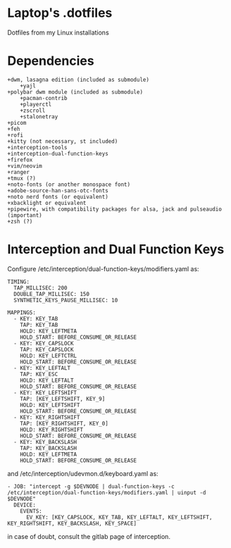 # Laptop's .dotfiles
Dotfiles from my Linux installations

# Dependencies

    +dwm, lasagna edition (included as submodule)
        +yajl
    +polybar dwm module (included as submodule)
        +pacman-contrib
        +playerctl
        +zscroll
        +stalonetray
    +picom
    +feh
    +rofi
    +kitty (not necessary, st included)
    +interception-tools
    +interception-dual-function-keys
    +firefox
    +vim/neovim
    +ranger
    +tmux (?)
    +noto-fonts (or another monospace font)
    +adobe-source-han-sans-otc-fonts
    +noto nerd fonts (or equivalent) 
    +xbacklight or equivalent
    +pipewire, with compatibility packages for alsa, jack and pulseaudio (important)
    +zsh (?)
    
# Interception and Dual Function Keys
Configure /etc/interception/dual-function-keys/modifiers.yaml as:

    TIMING:
      TAP_MILLISEC: 200
      DOUBLE_TAP_MILLISEC: 150
      SYNTHETIC_KEYS_PAUSE_MILLISEC: 10

    MAPPINGS:
      - KEY: KEY_TAB
        TAP: KEY_TAB
        HOLD: KEY_LEFTMETA
        HOLD_START: BEFORE_CONSUME_OR_RELEASE
      - KEY: KEY_CAPSLOCK
        TAP: KEY_CAPSLOCK
        HOLD: KEY_LEFTCTRL
        HOLD_START: BEFORE_CONSUME_OR_RELEASE
      - KEY: KEY_LEFTALT
        TAP: KEY_ESC
        HOLD: KEY_LEFTALT
        HOLD_START: BEFORE_CONSUME_OR_RELEASE
      - KEY: KEY_LEFTSHIFT
        TAP: [KEY_LEFTSHIFT, KEY_9]
        HOLD: KEY_LEFTSHIFT
        HOLD_START: BEFORE_CONSUME_OR_RELEASE
      - KEY: KEY_RIGHTSHIFT
        TAP: [KEY_RIGHTSHIFT, KEY_0]
        HOLD: KEY_RIGHTSHIFT
        HOLD_START: BEFORE_CONSUME_OR_RELEASE
      - KEY: KEY_BACKSLASH
        TAP: KEY_BACKSLASH
        HOLD: KEY_LEFTMETA
        HOLD_START: BEFORE_CONSUME_OR_RELEASE


and /etc/interception/udevmon.d/keyboard.yaml as:

    - JOB: "intercept -g $DEVNODE | dual-function-keys -c /etc/interception/dual-function-keys/modifiers.yaml | uinput -d $DEVNODE"
      DEVICE:
        EVENTS:
          EV_KEY: [KEY_CAPSLOCK, KEY_TAB, KEY_LEFTALT, KEY_LEFTSHIFT, KEY_RIGHTSHIFT, KEY_BACKSLASH, KEY_SPACE]

in case of doubt, consult the gitlab page of interception.
